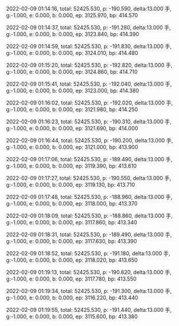 2022-02-09 01:14:16, total: 52425.530, p: -190.590, delta:13.000 手, g:-1.000, e: 0.000, b: 0.000, ep: 3125.970, bp: 414.570

2022-02-09 01:14:37, total: 52425.530, p: -191.280, delta:13.000 手, g:-1.000, e: 0.000, b: 0.000, ep: 3123.840, bp: 414.390

2022-02-09 01:14:59, total: 52425.530, p: -191.830, delta:13.000 手, g:-1.000, e: 0.000, b: 0.000, ep: 3124.010, bp: 414.480

2022-02-09 01:15:20, total: 52425.530, p: -192.820, delta:13.000 手, g:-1.000, e: 0.000, b: 0.000, ep: 3124.860, bp: 414.710

2022-02-09 01:15:41, total: 52425.530, p: -192.040, delta:13.000 手, g:-1.000, e: 0.000, b: 0.000, ep: 3123.000, bp: 414.380

2022-02-09 01:16:02, total: 52425.530, p: -192.020, delta:13.000 手, g:-1.000, e: 0.000, b: 0.000, ep: 3121.980, bp: 414.250

2022-02-09 01:16:23, total: 52425.530, p: -190.310, delta:13.000 手, g:-1.000, e: 0.000, b: 0.000, ep: 3121.690, bp: 414.000

2022-02-09 01:16:44, total: 52425.530, p: -190.200, delta:13.000 手, g:-1.000, e: 0.000, b: 0.000, ep: 3121.000, bp: 413.900

2022-02-09 01:17:06, total: 52425.530, p: -189.490, delta:13.000 手, g:-1.000, e: 0.000, b: 0.000, ep: 3119.390, bp: 413.610

2022-02-09 01:17:27, total: 52425.530, p: -190.550, delta:13.000 手, g:-1.000, e: 0.000, b: 0.000, ep: 3119.130, bp: 413.710

2022-02-09 01:17:48, total: 52425.530, p: -188.960, delta:13.000 手, g:-1.000, e: 0.000, b: 0.000, ep: 3118.000, bp: 413.370

2022-02-09 01:18:09, total: 52425.530, p: -188.860, delta:13.000 手, g:-1.000, e: 0.000, b: 0.000, ep: 3117.860, bp: 413.340

2022-02-09 01:18:31, total: 52425.530, p: -189.490, delta:13.000 手, g:-1.000, e: 0.000, b: 0.000, ep: 3117.630, bp: 413.390

2022-02-09 01:18:52, total: 52425.530, p: -191.180, delta:13.000 手, g:-1.000, e: 0.000, b: 0.000, ep: 3118.020, bp: 413.650

2022-02-09 01:19:13, total: 52425.530, p: -190.620, delta:13.000 手, g:-1.000, e: 0.000, b: 0.000, ep: 3117.780, bp: 413.550

2022-02-09 01:19:34, total: 52425.530, p: -191.300, delta:13.000 手, g:-1.000, e: 0.000, b: 0.000, ep: 3116.220, bp: 413.440

2022-02-09 01:19:55, total: 52425.530, p: -191.440, delta:13.000 手, g:-1.000, e: 0.000, b: 0.000, ep: 3115.600, bp: 413.380